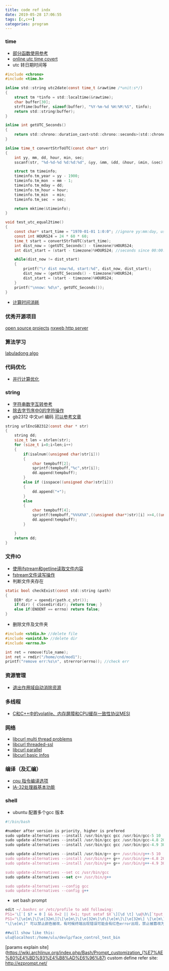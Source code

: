 ```yaml
---
title: code ref indx
date: 2019-05-28 17:06:55
tags: [c,c++]
categories: program
---
```


### time
* [部分函数使用参考](https://www.runoob.com/cplusplus/cpp-date-time.html)  
* [online utc time covert](https://www.epochconverter.com/)
* utc 转日期时间等  
<!--more -->
```c
#include <chrono>
#include <time.h>

inline std::string utc2date(const time_t &rawtime /*unit:s*/)
{
    struct tm *tinfo = std::localtime(&rawtime);
    char buffer[30];
    strftime(buffer, sizeof(buffer), "%Y-%m-%d %H:%M:%S", tinfo);
    return std::string(buffer);
}

inline int getUTC_Seconds()
{
    return std::chrono::duration_cast<std::chrono::seconds>(std::chrono::system_clock::now().time_since_epoch()).count();
}

inline time_t convertStrToUTC(const char* str)
{
    int yy, mm, dd, hour, min, sec;
    sscanf(str, "%d-%d-%d %d:%d:%d", &yy, &mm, &dd, &hour, &min, &sec);

    struct tm timeinfo;
    timeinfo.tm_year = yy - 1900;
    timeinfo.tm_mon  = mm - 1;
    timeinfo.tm_mday = dd; 
    timeinfo.tm_hour = hour;
    timeinfo.tm_min  = min;
    timeinfo.tm_sec  = sec;

    return mktime(&timeinfo);
}

void test_utc_equal2time()
{
	const char* start_time = "1970-01-01 1:0:0"; //ignore yy:mm:day, use hour:min:second
	const int HOURS24 = 24 * 60 * 60;
	time_t start = convertStrToUTC(start_time);
	int dist_now = (getUTC_Seconds() - timezone)%HOURS24; 
	int dist_start = (start - timezone)%HOURS24; //seconds since 00:00:00 in one day

	while(dist_now != dist_start)
	{
		printf("\r dist now:%d, start:%d", dist_now, dist_start);
		dist_now = (getUTC_Seconds() - timezone)%HOURS24;
		dist_start = (start - timezone)%HOURS24;
	}
	printf("\nnow: %d\n", getUTC_Seconds());
}

```
* [计算时间消耗](https://joexu88.github.io/2019/04/08/time-cost-template/)

### 优秀开源项目  
[open source projects](https://www.ezlippi.com/blog/2014/12/c-open-project.html)
[nxweb http server](http://nxweb.org/)

### 算法学习
[labuladong algo](https://labuladong.gitbook.io/algo/)

### 代码优化
* [并行计算优化](https://blog.csdn.net/xubuwei/article/details/103478227)

### string
* [字符串数字互转参考](https://blog.csdn.net/jiang111_111shan/article/details/80430281)  
* [除去字节序中0的字符操作](https://joexu88.github.io/2019/05/21/record-method-bytes-to-string-remove-zero/)
* gb2312 中文url 编码 [可以参考文章](https://www.cnblogs.com/xiaoka/articles/2585189.html)
```c
string urlEncGB2312(const char * str)
{
    string dd;
    size_t len = strlen(str);
    for (size_t i=0;i<len;i++)
    {
        if(isalnum((unsigned char)str[i]))
        {
            char tempbuff[2];
            sprintf(tempbuff,"%c",str[i]);
            dd.append(tempbuff);
        }
        else if (isspace((unsigned char)str[i]))
        {
            dd.append("+");
        }
        else
        {
            char tempbuff[4];
            sprintf(tempbuff,"%%%X%X",((unsigned char*)str)[i] >>4,((unsigned char*)str)[i] %16);
            dd.append(tempbuff);
        }

    }
    return dd;
}
```



### 文件IO
* [使用ifstream和getline读取文件内容](https://blog.csdn.net/xubuwei/article/details/88978325)
* [fstream文件读写操作](https://blog.csdn.net/kingstar158/article/details/6859379)
* 判断文件夹存在  
```c
static bool checkExist(const std::string &path)
{   
    DIR* dir = opendir(path.c_str());
    if(dir) { closedir(dir); return true; }
    else if(ENOENT == errno) return false;
}
```
* 删除文件及文件夹  
```c
#include <stdio.h> //delete file
#include <unistd.h> //delete dir
#include <errno.h>

int ret = remove(file_name);
int ret = rmdir("/home/cnd/mod1");
printf("remove err:%s\n", strerror(errno)); //check err
```

### 资源管理  
* [退出作用域自动消除资源](https://joexu88.github.io/2019/04/08/auto-src-release-template/)

### 多线程  
* [C和C++中的volatile、内存屏障和CPU缓存一致性协议MESI](http://blog.chinaunix.net/uid-20682147-id-5817710.html#_Toc27148_WPSOffice_Level1)


### 网络  
* [libcurl multi thread problems](https://curl.haxx.se/libcurl/c/threadsafe.html)
* [libcurl threaded-ssl](https://curl.haxx.se/libcurl/c/threaded-ssl.html)
* [libcurl parallel](https://izualzhy.cn/use-curl-with-high-performance)
* [libcurl basic infos](https://ec.haxx.se/how.html)

### 编译（及汇编）  
* [cpu 指令编译选项](https://www.cnblogs.com/aios/p/9955339.html)
* [IA-32处理器基本功能](https://blog.csdn.net/qq_36982160/article/details/84033068)


### shell
* ubuntu 配置多个gcc 版本  
```js
#!/bin/bash

#number after version is priority, higher is prefered
sudo update-alternatives --install /usr/bin/gcc gcc /usr/bin/gcc-5 10
sudo update-alternatives --install /usr/bin/gcc gcc /usr/bin/gcc-4.8 20
sudo update-alternatives --install /usr/bin/gcc gcc /usr/bin/gcc-4.9 30

sudo update-alternatives --install /usr/bin/g++ g++ /usr/bin/g++-5 10
sudo update-alternatives --install /usr/bin/g++ g++ /usr/bin/g++-4.8 20
sudo update-alternatives --install /usr/bin/g++ g++ /usr/bin/g++-4.9 30

sudo update-alternatives --set cc /usr/bin/gcc
sudo update-alternatives --set c++ /usr/bin/g++

sudo update-alternatives --config gcc
sudo update-alternatives --config g++
```
* set bash prompt
```js
edit ~/.bashrc or /etc/profile to add following:
PS1='\[`[ $? = 0 ] && X=2 || X=1; tput setaf $X`\][\d \t] \u@\h\[`tput sgr0`\]:$PWD\n\$ '
PS1="\[\e[m\]\[\e[32m\][\[\e[m\]\[\e[32m\]\d\[\e[m\]\[\e[32m\] \[\e[m\]\[\e[32m\]\A\[\e[m\]\[\e[32m\]]\[\e[m\]\[\e[32m\] \[\e[m\]\[\e[32m\]\u\[\e[m\]\[\e[32m\]@\[\e[m\]\[\e[32m\]\h\[\e[m\]\[\e[32m\]:\[\e[m\]\w\[\e[m\]\n\$ "
"\[\e[m\]" 可以禁止颜色被改，有时候终端出现错误可能会有红色error出现，禁止被篡改为最后的颜色

##will show like this:
ulu@localhost:/home/ulu/devlp/face_control_test_bin
```
[params explain site](https://wiki.archlinux.org/index.php/Bash/Prompt_customization_(%E7%AE%80%E4%BD%93%E4%B8%AD%E6%96%87)
custom define refer site: http://ezprompt.net/  
